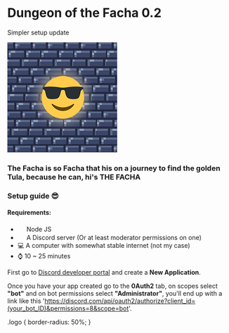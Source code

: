 # Dungeon of the Facha 0.2

Simpler setup update

<img class="logo" src="./logo.png" width="250" height="250" />

### The Facha is so Facha that his on a journey to find the golden Tula, because he can, hi's THE FACHA


### Setup guide 😎

#### Requirements:

* [<img src="https://sdtimes.com/wp-content/uploads/2018/04/1_tfZa4vsI6UusJYt_fzvGnQ.png" width="16" height="16" />](https://nodejs.org/en/) Node JS
* <img src="https://vignette.wikia.nocookie.net/sanicman/images/c/ca/Concours-discord-cartes-voeux-fortnite-france-6.png/revision/latest?cb=20191015023221" width="16" height="16" /> A Discord server (Or at least moderator permissions on one)
* 💻 A computer with somewhat stable internet (not my case)
* ⌚ 10 ~ 25 minutes

First go to [Discord developer portal](https://discord.com/developers/applications) and create a **New Application**.

Once you have your app created go to the **0Auth2** tab, on scopes select **"bot"** and on bot permissions select **"Administrator"**, you'll end up with a link like this 'https://discord.com/api/oauth2/authorize?client_id=(your_bot_ID)&permissions=8&scope=bot'.

.logo {
  border-radius: 50%;
}
